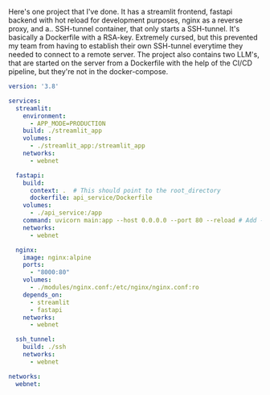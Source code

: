 Here's one project that I've done. It has a streamlit frontend, fastapi backend with hot reload for development purposes, nginx as a reverse proxy, and a.. SSH-tunnel container, that only starts a SSH-tunnel. It's basically a Dockerfile with a RSA-key. Extremely cursed, but this prevented my team from having to establish their own SSH-tunnel everytime they needed to connect to a remote server. The project also contains two LLM's, that are started on the server from a Dockerfile with the help of the CI/CD pipeline, but they're not in the docker-compose.



```yaml
version: '3.8'

services:
  streamlit:
    environment: 
      - APP_MODE=PRODUCTION
    build: ./streamlit_app
    volumes:
      - ./streamlit_app:/streamlit_app
    networks:
      - webnet

  fastapi:
    build: 
      context: .  # This should point to the root_directory
      dockerfile: api_service/Dockerfile
    volumes:
      - ./api_service:/app
    command: uvicorn main:app --host 0.0.0.0 --port 80 --reload # Add --reload for automatic reloading
    networks:
      - webnet

  nginx:
    image: nginx:alpine
    ports:
      - "8000:80"
    volumes:
      - ./modules/nginx.conf:/etc/nginx/nginx.conf:ro
    depends_on:
      - streamlit
      - fastapi
    networks:
      - webnet

  ssh_tunnel:
    build: ./ssh
    networks:
      - webnet

networks:
  webnet:
```
